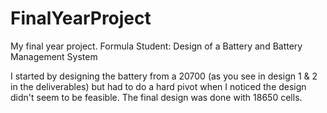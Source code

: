 # FinalYearProject
My final year project. Formula Student: Design of a Battery and Battery Management System

I started by designing the battery from a 20700 (as you see in design 1 & 2 in the deliverables) but had to do a hard pivot when I noticed the design didn't seem to be feasible. The final design was done with 18650 cells.
